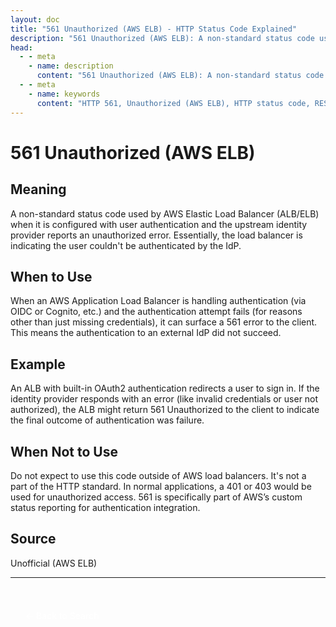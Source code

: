 ```yaml
---
layout: doc
title: "561 Unauthorized (AWS ELB) - HTTP Status Code Explained"
description: "561 Unauthorized (AWS ELB): A non-standard status code used by AWS Elastic Load Balancer (ALB/ELB) when it is configured with user authentication and the ups..."
head:
  - - meta
    - name: description
      content: "561 Unauthorized (AWS ELB): A non-standard status code used by AWS Elastic Load Balancer (ALB/ELB) when it is configured with user authentication and the ups..."
  - - meta
    - name: keywords
      content: "HTTP 561, Unauthorized (AWS ELB), HTTP status code, REST API, web development"
---
```


# 561 Unauthorized (AWS ELB)

## Meaning

A non-standard status code used by AWS Elastic Load Balancer (ALB/ELB) when it is configured with user authentication and the upstream identity provider reports an unauthorized error. Essentially, the load balancer is indicating the user couldn't be authenticated by the IdP.

## When to Use

When an AWS Application Load Balancer is handling authentication (via OIDC or Cognito, etc.) and the authentication attempt fails (for reasons other than just missing credentials), it can surface a 561 error to the client. This means the authentication to an external IdP did not succeed.

## Example

An ALB with built-in OAuth2 authentication redirects a user to sign in. If the identity provider responds with an error (like invalid credentials or user not authorized), the ALB might return 561 Unauthorized to the client to indicate the final outcome of authentication was failure.

## When Not to Use

Do not expect to use this code outside of AWS load balancers. It's not a part of the HTTP standard. In normal applications, a 401 or 403 would be used for unauthorized access. 561 is specifically part of AWS’s custom status reporting for authentication integration.

## Source

Unofficial (AWS ELB)

---

<div style="margin-top: 40px;">
  <a href="/http-codes/" style="display: inline-block; padding: 12px 24px; background: hsl(var(--primary)); color: white; text-decoration: none; border-radius: var(--radius); font-weight: 500; transition: all 0.2s ease;">← Back to Search</a>
</div>
